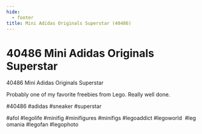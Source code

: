 ```yaml
---
hide:
  - footer
title: Mini Adidas Originals Superstar (40486)
---
```


# 40486 Mini Adidas Originals Superstar

40486 Mini Adidas Originals Superstar

Probably one of my favorite freebies from Lego. Really well done.

#40486 #adidas #sneaker #superstar

#afol #legolife #minifig #minifigures #minifigs #legoaddict #legoworld  #legomania #legofan #legophoto 


